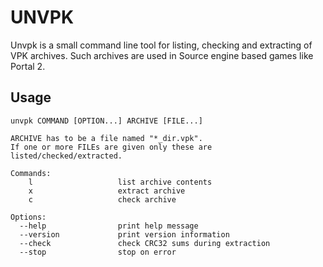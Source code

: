 UNVPK
=====
Unvpk is a small command line tool for listing, checking and extracting of VPK
archives. Such archives are used in Source engine based games like Portal 2.

Usage
-----
	unvpk COMMAND [OPTION...] ARCHIVE [FILE...]
	
	ARCHIVE has to be a file named "*_dir.vpk".
	If one or more FILEs are given only these are listed/checked/extracted.
	
	Commands:
	    l                   list archive contents
	    x                   extract archive
	    c                   check archive
	
	Options:
	  --help                print help message
	  --version             print version information
	  --check               check CRC32 sums during extraction
	  --stop                stop on error
